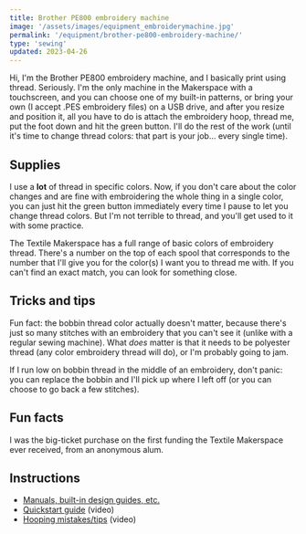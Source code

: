 ```yaml
---
title: Brother PE800 embroidery machine
image: '/assets/images/equipment_embroiderymachine.jpg'
permalink: '/equipment/brother-pe800-embroidery-machine/'
type: 'sewing'
updated: 2023-04-26
---
```


Hi, I'm the Brother PE800 embroidery machine, and I basically print using thread. Seriously. I'm the only machine in the Makerspace with a touchscreen, and you can choose one of my built-in patterns, or bring your own (I accept .PES embroidery files) on a USB drive, and after you resize and position it, all you have to do is attach the embroidery hoop, thread me, put the foot down and hit the green button. I'll do the rest of the work (until it's time to change thread colors: that part is your job... every single time).

## Supplies
I use a **lot** of thread in specific colors. Now, if you don't care about the color changes and are fine with embroidering the whole thing in a single color, you can just hit the green button immediately every time I pause to let you change thread colors. But I'm not terrible to thread, and you'll get used to it with some practice.

The Textile Makerspace has a full range of basic colors of embroidery thread. There's a number on the top of each spool that corresponds to the number that I'll give you for the color(s) I want you to thread me with. If you can't find an exact match, you can look for something close.

## Tricks and tips
Fun fact: the bobbin thread color actually doesn't matter, because there's just so many stitches with an embroidery that you can't see it (unlike with a regular sewing machine). What *does* matter is that it needs to be polyester thread (any color embroidery thread will do), or I'm probably going to jam. 

If I run low on bobbin thread in the middle of an embroidery, don't panic: you can replace the bobbin and I'll pick up where I left off (or you can choose to go back a few stitches).

## Fun facts
I was the big-ticket purchase on the first funding the Textile Makerspace ever received, from an anonymous alum.

## Instructions

* [Manuals, built-in design guides, etc.](https://support.brother.com/g/b/manualtop.aspx?c=us&lang=en&prod=hf_pe800eus)
* [Quickstart guide](https://www.youtube.com/watch?v=qTO6N7IGx1A&ab_channel=TalentTheMuse) (video)
* [Hooping mistakes/tips](https://www.youtube.com/watch?v=UUAFKQY651c&ab_channel=SewingReport) (video)